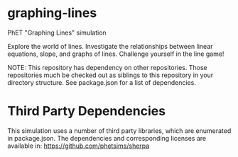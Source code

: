 graphing-lines
==============

PhET "Graphing Lines" simulation

Explore the world of lines. Investigate the relationships between linear equations, slope, and graphs of lines.
Challenge yourself in the line game!

NOTE: This repository has dependency on other repositories.
Those repositories much be checked out as siblings to this repository in your directory structure.
See package.json for a list of dependencies.

Third Party Dependencies
=============

This simulation uses a number of third party libraries, which are enumerated in package.json.
The dependencies and corresponding licenses are available in: https://github.com/phetsims/sherpa